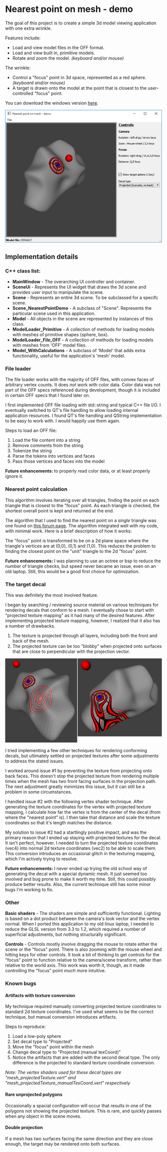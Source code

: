 # Nearest point on mesh - demo
The goal of this project is to create a simple 3d model viewing application with one extra wrinkle.

Features include:
- Load and view model files in the OFF format.
- Load and view built in, primitive models.
- Rotate and zoom the model. <i>(keyboard and/or mouse)</i>

The wrinkle:
- Control a "focus" point in 3d space, represented as a red sphere. <i>(keyboard and/or mouse)</i>
- A target is drawn onto the model at the point that is closest to the user-controlled "focus" point.

You can download the windows version [here](https://github.com/jon-heard/Nearest-point-on-mesh-demo/raw/master/build/Nearest-point-on-mesh-demo_win64.zip).

![An image of the application](readme_screen01.png?raw=true "The application")

## Implementation details

### C++ class list:
- <b>MainWindow</b> - The overarching UI controller and container.
- <b>SceneUi</b> - Represents the UI widget that draws the 3d scene and provides user input to manipulate the scene.
- <b>Scene</b> - Represents an entire 3d scene.  To be subclassed for a specifc scene.
- <b>Scene_NearestPointDemo</b> - A subclass of "Scene".  Represents the particular scene used in this application.
- <b>Model</b> - All objects in the scene are represented by instances of this class.
- <b>ModelLoader_Primitive</b> - A collection of methods for loading models with meshes of primitive shapes (sphere, box).
- <b>ModelLoader_File_OFF</b> - A collection of methods for loading models with meshes from 'OFF' model files.
- <b>Model_WithCalculations</b> - A subclass of 'Model' that adds extra functionality, useful for the application's 'mesh' model.

### File loader
The file loader works with the majority of OFF files, with convex faces of arbitrary vertex counts.  It does <i>not</i> work with color data.  Color data was not part of the OFF specs referenced during development, though it <i>is</i> included in certain OFF specs that I found later on.

I first implemented OFF file loading with std::string and typical C++ file I/O.  I eventually switched to QT's file handling to allow loading internal application resources.  I found QT's file handling and QString implementation to be easy to work with.  I would happily use them again.

Steps to load an OFF file:
1) Load the file content into a string
2) Remove comments from the string
3) Tokenize the string
4) Parse the tokens into vertices and faces
5) Pass those vertices and faces into the model

<b>Future enhancements: </b> to properly read color data, or at least properly ignore it.

### Nearest point calculation
This algorithm involves iterating over all triangles, finding the point on each triangle that is closest to the "focus" point.  As each triangle is checked, the shortest overall point is kept and returned at the end.

The algorithm that I used to find the nearest point on a <i>single</i> triangle was one found on <a href='https://www.gamedev.net/forums/topic/552906-closest-point-on-triangle/' target='_blank'>this forum page</a>.  The algorithm integrated well with my code, with minimal work.  Here is a brief description of how it works:

The "focus" point is transformed to be on a 2d plane space where the triangle's vertices are at (0,0), (0,1) and (1,0).  This reduces the problem to finding the closest point on the "unit" triangle to the 2d "focus" point.

<b>Future enhancements: </b>I was planning to use an octree or bsp to reduce the number of triangle checks, but speed never became an issue, even on an old laptop.  Still, this would be a good first choice for optimization.

### The target decal
This was definitely the most involved feature.

I began by searching / reviewing source material on various techniques for rendering decals that conform to a mesh.  I eventually chose to start with "projected texture mapping" as it had many of the desired features.
After implementing projected texture mapping, however, I realized that it also has a number of drawbacks.
1) The texture is projected through all layers, including both the front and back of the mesh.
2) The projected texture can be too "blobby" when projected onto surfaces that are close to perpendicular with the projection vector.

![An image of projected texture drawbacks](readme_screen02.png?raw=true "Projected texture mapping drawbacks")

I tried implementing a few other techniques for rendering conforming decals, but ultimately settled on projected textures after some adjustments to address the stated issues.

I worked around issue #1 by preventing the texture from projecting onto back faces.  This doesn't stop the projected texture from rendering multiple times when the mesh has two front facing surfaces in the projection path.  The next adjustment greatly minimizes this issue, but it can still be a problem in some circumstances.

I handled issue #2 with the following vertex shader technique.  After generating the texture coordinates for the vertex with projected texture mapping, I calculate how far the vertex is from the center of the decal (from where the "nearest point" is).  I then take that distance and scale the texture coordinates so that it's length matches the distance.

My solution to issue #2 had a startlingly positive impact, and was the primary reason that I ended up staying with projected textures for the decal.  It isn't perfect, however.  I needed to turn the projected texture coordinates (vec4) into normal 2d texture coordinates  (vec2) to be able to scale them.  This conversion introduces an occasional glitch in the texturing mapping, which I'm actively trying to resolve.

<b>Future enhancements: </b> I never ended up trying the old school way of generating the decal with a special dynamic mesh.  It just seemed too involved and bug prone to make it worth my time.  Still, this could possibly produce better results.
Also, the current technique still has some minor bugs I'm working to fix.

### Other

<b>Basic shaders</b> - The shaders are simple and sufficiently functional.  Lighting is based on a dot product between the camera's look vector and the vertex normal.  When I ported this application to my old linux laptop, I needed to reduce the GLSL version from 3.3 to 1.2, which required a number of superficial adjustments, but nothing structurally significant.

<b>Controls</b> - Controls mostly involve dragging the mouse to rotate either the scene or the "focus" point.  There is also zooming with the mouse wheel and hitting keys for other controls.  It took a bit of thinking to get controls for the "focus" point to function relative to the camera/scene transform, rather than relative to the world axis.  This work was worth it, though, as it made controlling the "focus" point <i>much</i> more intuitive.

### Known bugs

#### Artifacts with texture conversion
My technique required manually converting projected texture coordinates to standard 2d texture coordinates.  I've used what seems to be the correct technique, but manual conversion introduces artifacts.

Steps to reproduce:
1) Load a low-poly sphere
2) Set decal type to "Projected"
3) Move the "focus" point within the mesh
4) Change decal type to "Projected (manual texCoord)"
5) Notice the artifacts that are added with the second decal type.  The only difference is the projected to standard texture coordinate conversion.

<i>Note: The vertex shaders used for these decal types are "mesh_projectedTexture.vert" and "mesh_projectedTexture_manualTexCoord.vert" respectively</i>

#### Rare unprojected polygons

Occasionally a spacial configuration will occur that results in one of the polygons not showing the projected texture.  This is rare, and quickly passes when any object in the scene moves.

#### Double projection

If a mesh has two surfaces facing the same direction and they are close enough, the target may be rendered onto both surfaces.
